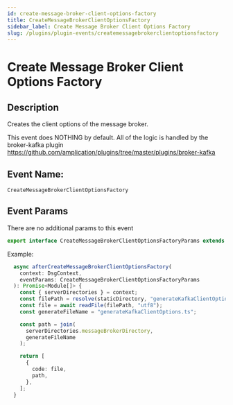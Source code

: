 ```yaml
---
id: create-message-broker-client-options-factory
title: CreateMessageBrokerClientOptionsFactory
sidebar_label: Create Message Broker Client Options Factory
slug: /plugins/plugin-events/createmessagebrokerclientoptionsfactory
---
```



# Create Message Broker Client Options Factory

## Description

Creates the client options of the message broker.

This event does NOTHING by default. All of the logic is handled by the broker-kafka plugin https://github.com/amplication/plugins/tree/master/plugins/broker-kafka


## Event Name:
`CreateMessageBrokerClientOptionsFactory`

## Event Params
There are no additional params to this event

```ts
export interface CreateMessageBrokerClientOptionsFactoryParams extends EventParams {}
```

Example:
```ts
  async afterCreateMessageBrokerClientOptionsFactory(
    context: DsgContext,
    eventParams: CreateMessageBrokerClientOptionsFactoryParams
  ): Promise<Module[]> {
    const { serverDirectories } = context;
    const filePath = resolve(staticDirectory, "generateKafkaClientOptions.ts");
    const file = await readFile(filePath, "utf8");
    const generateFileName = "generateKafkaClientOptions.ts";

    const path = join(
      serverDirectories.messageBrokerDirectory,
      generateFileName
    );

    return [
      {
        code: file,
        path,
      },
    ];
  }
```



